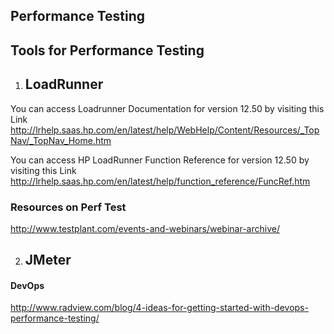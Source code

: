 ## Performance Testing

## Tools for Performance Testing

1. ## LoadRunner

You can access Loadrunner Documentation for version 12.50 by visiting this Link http://lrhelp.saas.hp.com/en/latest/help/WebHelp/Content/Resources/_TopNav/_TopNav_Home.htm

You can access HP LoadRunner Function Reference for version 12.50 by visiting this Link
http://lrhelp.saas.hp.com/en/latest/help/function_reference/FuncRef.htm

### Resources on Perf Test
http://www.testplant.com/events-and-webinars/webinar-archive/

2. ## JMeter

#### DevOps
http://www.radview.com/blog/4-ideas-for-getting-started-with-devops-performance-testing/
